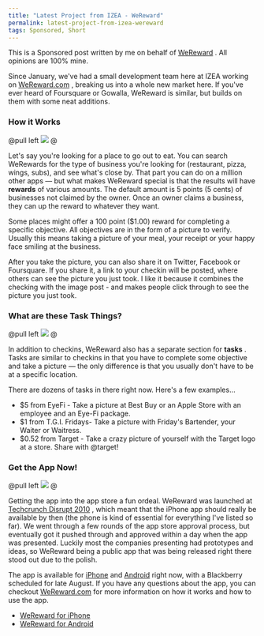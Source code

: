 ```yaml
---
title: "Latest Project from IZEA - WeReward"
permalink: latest-project-from-izea-wereward
tags: Sponsored, Short
---
```


This is a Sponsored post written by me on behalf of [WeReward](http://app.socialspark.com/disclosure_clicks?oid=42) . All opinions are 100% mine.

Since January, we've had a small development team here at IZEA working on [WeReward.com](http://app.socialspark.com/clicks?lid=2&amp;oid=42) , breaking us into a whole new market here. If you've ever heard of Foursquare or Gowalla, WeReward is similar, but builds on them with some neat additions.

### How it Works

@pull left
![](/images/galleries/articles//wereward/photo2.png)
@

Let's say you're looking for a place to go out to eat. You can search WeRewards for the type of business you're looking for (restaurant, pizza, wings, subs), and see what's close by. That part you can do on a million other apps — but what makes WeReward special is that the results will have **rewards** of various amounts. The default amount is 5 points (5 cents) of businesses not claimed by the owner. Once an owner claims a business, they can up the reward to whatever they want.

Some places might offer a 100 point ($1.00) reward for completing a specific objective. All objectives are in the form of a picture to verify. Usually this means taking a picture of your meal, your receipt or your happy face smiling at the business.

After you take the picture, you can also share it on Twitter, Facebook or Foursquare. If you share it, a link to your checkin will be posted, where others can see the picture you just took. I like it because it combines the checking with the image post - and makes people click through to see the picture you just took.

### What are these Task Things?

@pull left
![](/images/galleries/articles//wereward/photo3.png)
@

In addition to checkins, WeReward also has a separate section for **tasks** . Tasks are similar to checkins in that you have to complete some objective and take a picture — the only difference is that you usually don't have to be at a specific location.

There are dozens of tasks in there right now. Here's a few examples…

-   $5 from EyeFi - Take a picture at Best Buy or an Apple Store with an employee and an Eye-Fi package.
-   $1 from T.G.I. Fridays- Take a picture with Friday's Bartender, your Waiter or Waitress.
-   $0.52 from Target - Take a crazy picture of yourself with the Target logo at a store. Share with @target!

### Get the App Now!

@pull left
![](/images/galleries/articles//wereward/photo1.png)
@

Getting the app into the app store a fun ordeal. WeReward was launched at [Techcrunch Disrupt 2010](http://disrupt.techcrunch.com/2010-sf/) , which meant that the iPhone app should really be available by then (the phone is kind of essential for everything I've listed so far). We went through a few rounds of the app store approval process, but eventually got it pushed through and approved within a day when the app was presented. Luckily most the companies presenting had prototypes and ideas, so WeReward being a public app that was being released right there stood out due to the polish.

The app is available for [iPhone](http://app.socialspark.com/clicks?lid=12&amp;oid=42) and [Android](http://app.socialspark.com/clicks?lid=22&amp;oid=42) right now, with a Blackberry scheduled for late August. If you have any questions about the app, you can checkout [WeReward.com](http://app.socialspark.com/clicks?lid=2&amp;oid=42) for more information on how it works and how to use the app.

-   [WeReward for iPhone](http://app.socialspark.com/clicks?lid=12&amp;oid=42)
-   [WeReward for Android](http://app.socialspark.com/clicks?lid=22&amp;oid=42)
